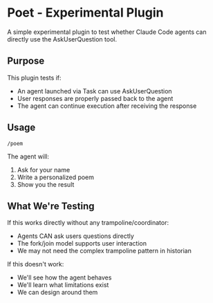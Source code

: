 # Poet - Experimental Plugin

A simple experimental plugin to test whether Claude Code agents can directly use the AskUserQuestion tool.

## Purpose

This plugin tests if:
- An agent launched via Task can use AskUserQuestion
- User responses are properly passed back to the agent
- The agent can continue execution after receiving the response

## Usage

```
/poem
```

The agent will:
1. Ask for your name
2. Write a personalized poem
3. Show you the result

## What We're Testing

If this works directly without any trampoline/coordinator:
- Agents CAN ask users questions directly
- The fork/join model supports user interaction
- We may not need the complex trampoline pattern in historian

If this doesn't work:
- We'll see how the agent behaves
- We'll learn what limitations exist
- We can design around them
